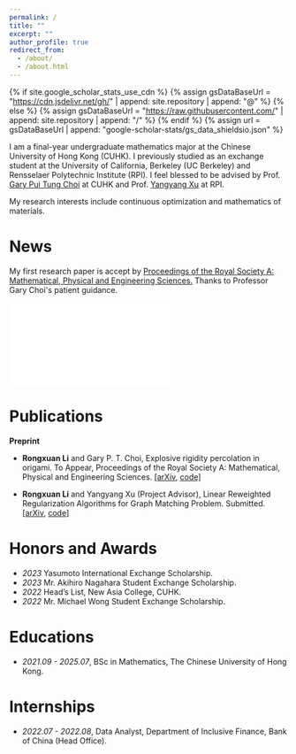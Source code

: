 ```yaml
---
permalink: /
title: ""
excerpt: ""
author_profile: true
redirect_from: 
  - /about/
  - /about.html
---
```


{% if site.google_scholar_stats_use_cdn %}
{% assign gsDataBaseUrl = "https://cdn.jsdelivr.net/gh/" | append: site.repository | append: "@" %}
{% else %}
{% assign gsDataBaseUrl = "https://raw.githubusercontent.com/" | append: site.repository | append: "/" %}
{% endif %}
{% assign url = gsDataBaseUrl | append: "google-scholar-stats/gs_data_shieldsio.json" %}

<span class='anchor' id='about-me'></span>

I am a final-year undergraduate mathematics major at the Chinese University of Hong Kong (CUHK). I previously studied as an exchange student at the University of California, Berkeley (UC Berkeley) and Rensselaer Polytechnic Institute (RPI). I feel blessed to be advised by Prof. [Gary Pui Tung Choi](https://www.math.cuhk.edu.hk/~ptchoi/index.html) at CUHK and Prof. [Yangyang Xu](https://xu-yangyang.github.io/index.html) at RPI.

My research interests include continuous optimization and mathematics of materials.

# News
My first research paper is accept by [Proceedings of the Royal Society A: Mathematical, Physical and Engineering Sciences.](https://royalsocietypublishing.org/journal/rspa) Thanks to Professor Gary Choi's patient guidance.

![Origami Simulation](assets/images/origami.pdf)

# Publications

**Preprint**
- **Rongxuan Li** and Gary P. T. Choi, Explosive rigidity percolation in origami. To Appear, Proceedings of the Royal Society A: Mathematical, Physical and Engineering Sciences. [\[arXiv](https://arxiv.org/abs/2410.13945), [code\]](https://github.com/garyptchoi/origami-explosive-percolation/blob/main/README.md)

-  **Rongxuan Li** and Yangyang Xu (Project Advisor), Linear Reweighted Regularization Algorithms for Graph Matching Problem. Submitted. [\[arXiv](https://arxiv.org/abs/2503.24329), [code\]](https://github.com/rongxuan-li/graph-match)



# Honors and Awards
- *2023* Yasumoto International Exchange Scholarship. 
- *2023* Mr. Akihiro Nagahara Student Exchange Scholarship.
- *2022* Head’s List, New Asia College, CUHK. 
- *2022* Mr. Michael Wong Student Exchange Scholarship. 

# Educations
- *2021.09 - 2025.07*, BSc in Mathematics, The Chinese University of Hong Kong.
  


# Internships
- *2022.07 - 2022.08*, Data Analyst, Department of Inclusive Finance, Bank of China (Head Office).
